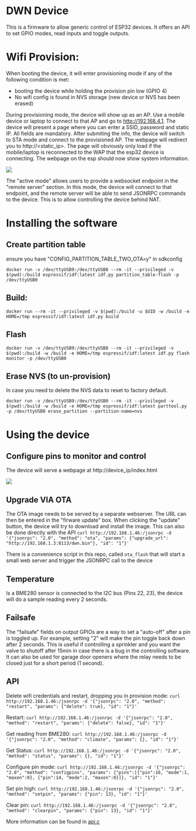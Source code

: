 # DWN Device
This is a firmware to allow generic control of ESP32 devices. It offers an API to set GPIO modes, read inputs and toggle outputs. 

# Wifi Provision:
When booting the device, it will enter provisioning mode if any of the following condition is met:

- booting the device while holding the provision pin low (GPIO 4)
- No wifi config is found in NVS storage (new device or NVS has been erased)

During provisioning mode, the device will show up as an AP. Use a mobile device or laptop to connect to that AP and go to http://192.168.4.1.
The device will present a page where you can enter a SSID, password and static IP. All fields are mandatory.
After submiting the info, the device will switch to STA mode and connect to the provisioned AP. The webpage will redirect you
to http://<static_ip>. The page will obviously only load if the mobile/laptop is reconnected to the WAP that the esp32 device is connecting.
The webpage on the esp should now show system information.

![](doc/boot.png)

The "active mode" allows users to provide a websocket endpoint in the "remote server" section. In this mode, the device will connect to that endpoint, and the remote server will be able to send JSONRPC commands to the device. This is to allow controlling the device behind NAT.

# Installing the software
## Create partition table
ensure you have "CONFIG_PARTITION_TABLE_TWO_OTA=y" in sdkconfig

`docker run -v /dev/ttyUSB9:/dev/ttyUSB0 --rm -it --privileged -v $(pwd):/build espressif/idf:latest idf.py partition_table-flash -p /dev/ttyUSB0`

## Build:
`docker run --rm -it --privileged -v $(pwd):/build -u $UID -w /build -e HOME=/tmp espressif/idf:latest idf.py build`

## Flash
`docker run -v /dev/ttyUSB9:/dev/ttyUSB0 --rm -it --privileged -v $(pwd):/build -w /build -e HOME=/tmp espressif/idf:latest idf.py flash monitor -p /dev/ttyUSB0`

## Erase NVS (to un-provision)
In case you need to delete the NVS data to reset to factory default.

`docker run -v /dev/ttyUSB9:/dev/ttyUSB0 --rm -it --privileged -v $(pwd):/build -w /build -e HOME=/tmp espressif/idf:latest parttool.py -p /dev/ttyUSB0 erase_partition --partition-name=nvs`




# Using the device
## Configure pins to monitor and control
The device will serve a webpage at http://device_ip/index.html

![](doc/running.png)

## Upgrade VIA OTA
The OTA image needs to be served by a separate webserver. The URL can then be entered in the "firware update" box. When clicking the "update" button, the device will 
try to download and install the image. This can also be done directly with the API `curl http://192.168.1.46:/jsonrpc -d '{"jsonrpc": "2.0", "method": "ota", "params": {"upgrade_url": "http://192.168.1.3:8113/dwn.bin"}, "id": "1"}'`

There is a convenience script in this repo, called `ota_flash` that will start a small web server and trigger the JSONRPC call to the device

## Temperature
Is a BME280 sensor is connected to the I2C bus (Pins 22, 23), the device will do a sample reading every 2 seconds.

## Failsafe
The "failsafe" fields on output GPIOs are a way to set a "auto-off" after a pin is toggled up. For example, setting "2" will make the pin toggle back down after 2 seconds.
This is useful if controlling a sprinkler and you want the valve to shutoff after 15min in case there is a bug in the controlling software. It can also be used for garage door openers
where the relay needs to be closed just for a short period (1 second).

## API
Delete wifi credentials and restart, dropping you in provision mode: `curl http://192.168.1.46:/jsonrpc -d '{"jsonrpc": "2.0", "method": "restart", "params": {"delete": true}, "id": "1"}'`

Restart: `curl http://192.168.1.46:/jsonrpc -d '{"jsonrpc": "2.0", "method": "restart", "params": {"delete": false}, "id": "1"}'`

Get reading from BME280: `curl http://192.168.1.46:/jsonrpc -d '{"jsonrpc": "2.0", "method": "climate", "params": {}, "id": "1"}'`

Get Status: `curl http://192.168.1.46:/jsonrpc -d '{"jsonrpc": "2.0", "method": "status", "params": {}, "id": "1"}'`

Configure pin mode: `curl http://192.168.1.46:/jsonrpc -d '{"jsonrpc": "2.0", "method": "configpins", "params": {"pins":[{"pin":16, "mode":1, "maxon":0}, {"pin":14, "mode":2, "maxon":0}]}, "id": "1"}'`

Set pin high: `curl http://192.168.1.46:/jsonrpc -d '{"jsonrpc": "2.0", "method": "setpin", "params": {"pin": 13}, "id": "1"}'`

Clear pin: `curl http://192.168.1.46:/jsonrpc -d '{"jsonrpc": "2.0", "method": "clearpin", "params": {"pin": 13}, "id": "1"}'`

More information can be found in [api.c](main/api.c)